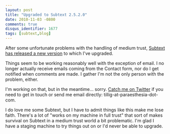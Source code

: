 ```yaml
---
layout: post
title: "Upgraded to Subtext 2.5.2.0"
date: 2010-11-03 -0800
comments: true
disqus_identifier: 1677
tags: [subtext,blog]
---
```

After some unfortunate problems with the handling of medium trust,
[Subtext has released a new
version](http://code.google.com/p/subtext/downloads/list) to which I've
upgraded.

Things seem to be working reasonably well with the exception of email. I
no longer actually receive emails coming from the Contact form, nor do I
get notified when comments are made. I gather I'm not the only person
with the problem, either.

I'm working on that, but in the meantime... sorry. [Catch me on
Twitter](http://twitter.com/tillig) if you need to get in touch or send
me email directly: tillig-at-paraesthesia-dot-com.

I do love me some Subtext, but I have to admit things like this make me
lose faith. There's a lot of "works on my machine in full trust" that
sort of makes survival on Subtext in a medium trust world a bit
problematic. I'm glad I have a staging machine to try things out on or
I'd never be able to upgrade.

